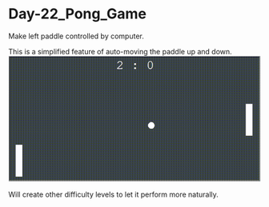 # Day-22_Pong_Game

Make left paddle controlled by computer.

This is a simplified feature of auto-moving the paddle up and down.
![auto-mode demo video](https://github.com/linbeta/Day-22_Pong_Game/blob/auto_mode_intermediate/Pong%202021-05-03_auto_intermediate.gif)

Will create other difficulty levels to let it perform more naturally.

